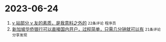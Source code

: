 # 2023-06-24

1. [v 站部分 v 友的素质，是我意料之外的](https://www.v2ex.com/t/951127) `22条评论` `程序员`
1. [新加坡华侨银行可以直接国内开户，过程简单，只需几分钟就可以有](https://www.v2ex.com/t/951126) `21条评论` `分享发现`
